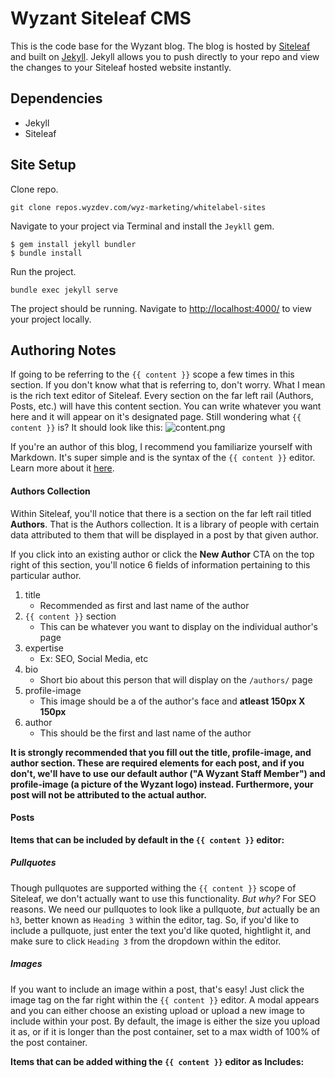 # Wyzant Siteleaf CMS
This is the code base for the Wyzant blog. The blog is hosted by [Siteleaf](https://www.siteleaf.com/) and built on [Jekyll](https://jekyllrb.com/). Jekyll allows you to push directly to your repo and view the changes to your Siteleaf hosted website instantly.

## Dependencies
* Jekyll
* Siteleaf

## Site Setup
Clone repo.
```
git clone repos.wyzdev.com/wyz-marketing/whitelabel-sites
```
Navigate to your project via Terminal and install the `Jeykll` gem.
```
$ gem install jekyll bundler
$ bundle install
```
Run the project.
```
bundle exec jekyll serve
```
The project should be running. Navigate to [http://localhost:4000/](http://localhost:4000/) to view your project locally.

## Authoring Notes
If going to be referring to the `{{ content }}` scope a few times in this section. If you don't know what that is referring to, don't worry. What I mean is the rich text editor of Siteleaf. Every section on the far left rail (Authors, Posts, etc.) will have this content section. You can write whatever you want here and it will appear on it's designated page. Still wondering what `{{ content }}` is? It should look like this:
![content.png](/blog/uploads/content.png)

If you're an author of this blog, I recommend you familiarize yourself with Markdown. It's super simple and is the syntax of the `{{ content }}` editor. Learn more about it [here](https://github.com/adam-p/markdown-here/wiki/Markdown-Cheatsheet).

#### Authors Collection
Within Siteleaf, you'll notice that there is a section on the far left rail titled **Authors**. That is the Authors collection. It is a library of people with certain data attributed to them that will be displayed in a post by that given author.

If you click into an existing author or click the **New Author** CTA on the top right of this section, you'll notice 6 fields of information pertaining to this particular author.
1. title
	* Recommended as first and last name of the author
2. `{{ content }}` section
	* This can be whatever you want to display on the individual author's page
3. expertise
	* Ex: SEO, Social Media, etc
4. bio
	* Short bio about this person that will display on the `/authors/` page
5. profile-image
	* This image should be a of the author's face and **atleast 150px X 150px**
6. author
	* This should be the first and last name of the author

**It is strongly recommended that you fill out the title, profile-image, and author section. These are required elements for each post, and if you don't, we'll have to use our default author ("A Wyzant Staff Member") and profile-image (a picture of the Wyzant logo) instead. Furthermore, your post will not be attributed to the actual author.**

#### Posts

**Items that can be included by default in the `{{ content }}` editor:**

##### Pullquotes
Though pullquotes are supported withing the `{{ content }}` scope of Siteleaf, we don't actually want to use this functionality. _But why?_ For SEO reasons. We need our pullquotes to look like a pullquote, _but_ actually be an `h3`, better known as `Heading 3` within the editor, tag. So, if you'd like to include a pullquote, just enter the text you'd like quoted, hightlight it, and make sure to click `Heading 3` from the dropdown within the editor.

##### Images
If you want to include an image within a post, that's easy! Just click the image tag on the far right within the `{{ content }}` editor. A modal appears and you can either choose an existing upload or upload a new image to include within your post. By default, the image is either the size you upload it as, or if it is longer than the post container, set to a max width of 100% of the post container.

**Items that can be added withing the `{{ content }}` editor as Includes:**